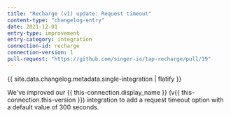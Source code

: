 ```yaml
---
title: "Recharge (v1) update: Request timeout"
content-type: "changelog-entry"
date: 2021-12-01
entry-type: improvement
entry-category: integration
connection-id: recharge
connection-version: 1
pull-request: "https://github.com/singer-io/tap-recharge/pull/19"
---
```

{{ site.data.changelog.metadata.single-integration | flatify }}

We've improved our {{ this-connection.display_name }} (v{{ this-connection.this-version }}) integration to add a request timeout option with a default value of 300 seconds.